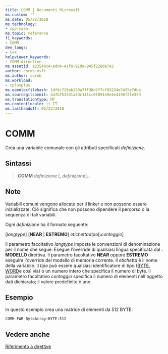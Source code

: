 ```yaml
---
title: COMM | Documenti Microsoft
ms.custom: ''
ms.date: 05/22/2018
ms.technology:
- cpp-masm
ms.topic: reference
f1_keywords:
- COMM
dev_langs:
- C++
helpviewer_keywords:
- COMM directive
ms.assetid: a23548c4-ad04-41fa-91da-945f228de742
author: corob-msft
ms.author: corob
ms.workload:
- cplusplus
ms.openlocfilehash: 1df6c729ab130a7ff38d7f7cf83224e7425e7dba
ms.sourcegitcommit: da7b7533d1a4dc141cc0f09149e4e4196f2fe329
ms.translationtype: MT
ms.contentlocale: it-IT
ms.lasthandoff: 05/23/2018
---
```

# <a name="comm"></a>COMM

Crea una variabile comunale con gli attributi specificati *definizione*.

## <a name="syntax"></a>Sintassi

> **COMM** *definizione* [, *definizione*]...

## <a name="remarks"></a>Note

Variabili comuni vengono allocate per il linker e non possono essere inizializzate. Ciò significa che non possono dipendere il percorso o la sequenza di tali variabili.

Ogni *definizione* ha il formato seguente:

[*langtype*] [**NEAR** &#124; **ESTREMO**] _etichetta_**:**_tipo_[**:**_conteggio_]

Il parametro facoltativo *langtype* imposta le convenzioni di denominazione per il nome che segue. Esegue l'override di qualsiasi lingua specificata dal **. MODELLO** direttiva. Il parametro facoltativo **NEAR** oppure **ESTREMO** eseguire l'override del modello di memoria corrente. Il *etichetta* è il nome della variabile. Il *tipo* può essere qualsiasi identificatore di tipo ([BYTE](../../assembler/masm/byte-masm.md), [WORD](../../assembler/masm/word.md)e così via) o un numero intero che specifica il numero di byte. Il parametro facoltativo *conteggio* specifica il numero di elementi nell'oggetto dati dichiarato; il valore predefinito è uno.

## <a name="example"></a>Esempio

In questo esempio crea una matrice di elementi da 512 BYTE:

```masm
COMM FAR ByteArray:BYTE:512
```

## <a name="see-also"></a>Vedere anche

[Riferimento a direttive](../../assembler/masm/directives-reference.md)

